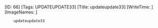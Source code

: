 [ID: 66]
		[Tags: UPDATEUPDATE33]
		[Title: updateupdate33]
		[WriteTime: ]
		[ImageNames: ]
		
		updateupdate33